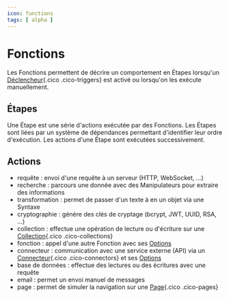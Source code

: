 ```yaml
---
icon: functions
tags: [ alpha ]
---
```

# Fonctions

Les Fonctions permettent de décrire un comportement en Étapes lorsqu'un [Déclencheur](/fr/concepts/automations/triggers){.cico .cico-triggers} est activé ou lorsqu'on les exécute manuellement.

## Étapes
Une Étape est une série d'actions exécutée par des Fonctions. Les Étapes sont liées par un système de dépendances permettant d'identifier leur ordre d'exécution. Les actions d'une Étape sont exécutées successivement.

## Actions
- requête : envoi d'une requête à un serveur (HTTP, WebSocket, ...)
- recherche : parcours une donnée avec des Manipulateurs pour extraire des informations
- transformation : permet de passer d'un texte à en un objet via une Syntaxe
- cryptographie : génère des clés de cryptage (bcrypt, JWT, UUID, RSA, ...)
- collection : effectue une opération de lecture ou d'écriture sur une [Collection](/fr/concepts/storage/collections){.cico .cico-collections}
- fonction : appel d'une autre Fonction avec ses [Options](/fr/concepts/recipes/options)
- connecteur : communication avec une service externe (API) via un [Connecteur](/fr/concepts/endpoints/connectors){.cico .cico-connectors} et ses [Options](/fr/concepts/recipes/options)
- base de données : effectue des lectures ou des écritures avec une requête
- email : permet un envoi manuel de messages
- page : permet de simuler la navigation sur une [Page](/fr/concepts/recipes/pages){.cico .cico-pages}
